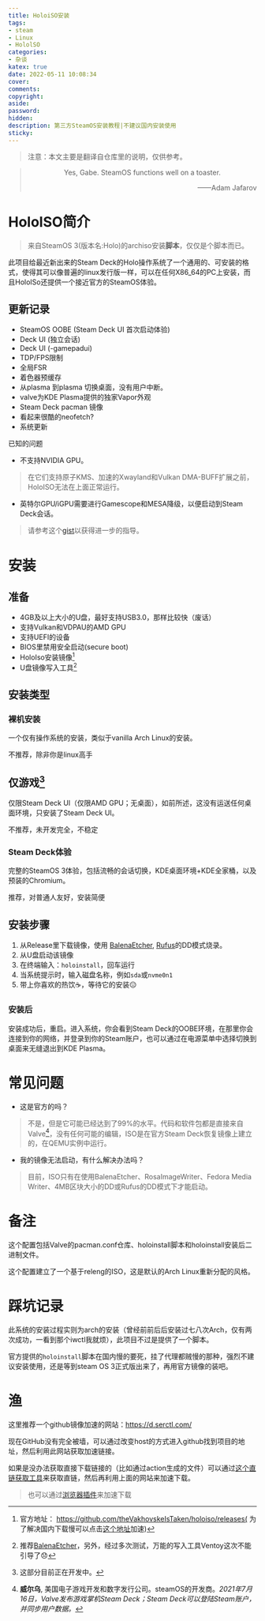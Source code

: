 ```yaml
---
title: HoloiSO安装
tags:
- steam
- Linux
- HololSO
categories:
- 杂谈
katex: true
date: 2022-05-11 10:08:34
cover:
comments:
copyright:
aside:
password:
hidden:
description: 第三方SteamOS安装教程|不建议国内安装使用
sticky:
---
```


>  注意：本文主要是翻译自仓库里的说明，仅供参考。

> <center>Yes, Gabe. SteamOS functions well on a toaster.</center>
> <p align="right">——Adam Jafarov</p>

# HololSO简介

> 来自SteamOS 3(版本名:Holo)的archiso安装**脚本**，仅仅是个脚本而已。

此项目给最近新出来的Steam Deck的Holo操作系统了一个通用的、可安装的格式，使得其可以像普遍的linux发行版一样，可以在任何X86_64的PC上安装，而且HoloISo还提供一个接近官方的SteamOS体验。

## 更新记录

* SteamOS OOBE (Steam Deck UI 首次启动体验)
* Deck UI (独立会话)
* Deck UI (-gamepadui)
* TDP/FPS限制
* 全局FSR
* 着色器预缓存
* 从plasma 到plasma 切换桌面，没有用户中断。
* valve为KDE Plasma提供的独家Vapor外观
* Steam Deck pacman 镜像
* 看起来很酷的neofetch?
* 系统更新

已知的问题

* 不支持NVIDIA GPU。

> 在它们支持原子KMS、加速的Xwayland和Vulkan DMA-BUFF扩展之前，HoloISO无法在上面正常运行。

* 英特尔GPU/iGPU需要进行Gamescope和MESA降级，以便启动到Steam Deck会话。

> 请参考这个[gist](https://gist.github.com/drraccoony/8a8d0a9e3dfde9fafd3e374e418d2935)以获得进一步的指导。

# 安装

## 准备

* 4GB及以上大小的U盘，最好支持USB3.0，那样比较快（废话）
* 支持Vulkan和VDPAU的AMD GPU
* 支持UEFI的设备
* BIOS里禁用安全启动(secure boot)
* HoloIso安装镜像[^iso]
* U盘镜像写入工具[^upan]

## 安装类型

### 裸机安装

一个仅有操作系统的安装，类似于vanilla Arch Linux的安装。

不推荐，除非你是linux高手

## 仅游戏[^game]

仅限Steam Deck UI（仅限AMD GPU；无桌面），如前所述，这没有运送任何桌面环境，只安装了Steam Deck UI。

不推荐，未开发完全，不稳定

### Steam Deck体验

完整的SteamOS 3体验，包括流畅的会话切换，KDE桌面环境+KDE全家桶，以及预装的Chromium。

推荐，对普通人友好，安装简便

## 安装步骤

1. 从Release里下载镜像，使用 [BalenaEtcher](https://www.balena.io/etcher/), [Rufus](https://rufus.ie/)的DD模式烧录。
2. 从U盘启动该镜像
3. 在终端输入：`holoinstall`，回车运行
4. 当系统提示时，输入磁盘名称，例如`sda`或`nvme0n1`
5. 带上你喜欢的热饮☕，等待它的安装😑

### 安装后

安装成功后，重启。进入系统，你会看到Steam Deck的OOBE环境，在那里你会连接到你的网络，并登录到你的Steam账户，也可以通过在电源菜单中选择切换到桌面来无缝退出到KDE Plasma。

# 常见问题

* 这是官方的吗？

> 不是，但是它可能已经达到了99%的水平。代码和软件包都是直接来自Valve[^valve]，没有任何可能的编辑，ISO是在官方Steam Deck恢复镜像上建立的，在QEMU实例中运行。

* 我的镜像无法启动，有什么解决办法吗？

> 目前，ISO只有在使用BalenaEtcher、RosaImageWriter、Fedora Media Writer、4MB区块大小的DD或Rufus的DD模式下才能启动。

# 备注

这个配置包括Valve的pacman.conf仓库、holoinstall脚本和holoinstall安装后二进制文件。

这个配置建立了一个基于releng的ISO，这是默认的Arch Linux重新分配的风格。

# 踩坑记录

此系统的安装过程实则为arch的安装（曾经前前后后安装过七八次Arch，仅有两次成功，一看到那个iwctl我就烦），此项目不过是提供了一个脚本。

官方提供的`holoinstall`脚本在国内慢的要死，挂了代理都贼慢的那种，强烈不建议安装使用，还是等到steam OS 3正式版出来了，再用官方镜像的装吧。

# 渔

这里推荐一个github镜像加速的网站：https://d.serctl.com/

现在GitHub没有完全被墙，可以通过改变host的方式进入github找到项目的地址，然后利用此网站获取加速链接。

如果是没办法获取直接下载链接的（比如通过action生成的文件）可以通过[这个直链获取工具](https://nightly.link/)来获取直链，然后再利用上面的网站来加速下载。

> 也可以通过[浏览器插件](https://chrome.zzzmh.cn/#/search)来加速下载

[^valve]: **威尔乌**, 美国电子游戏开发和数字发行公司。steamOS的开发商。*2021年7月16日，Valve发布游戏掌机Steam Deck；Steam Deck可以登陆Steam账户，并同步用户数据。*
[^game]: 这部分目前正在开发中。
[^iso]: 官方地址： https://github.com/theVakhovskeIsTaken/holoiso/releases( 为了解决国内下载慢可以点击[这个地址](https://d7.serctl.com/downloads8/2022-05-11-09-36-17-holoiso-SteamOS_Holo-20220510_0636_amdgpu-x86_64.iso)加速)
[^upan]:推荐[BalenaEtcher](https://github.com/balena-io/etcher/releases)，另外，经过多次测试，万能的写入工具Ventoy这次不能引导了😞





